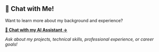 ## 🤖 Chat with Me!

Want to learn more about my background and experience? 

**[💬 Chat with my AI Assistant →](https://kezhen-yang.github.io/kezhen-yang/)**

*Ask about my projects, technical skills, professional experience, or career goals!*

